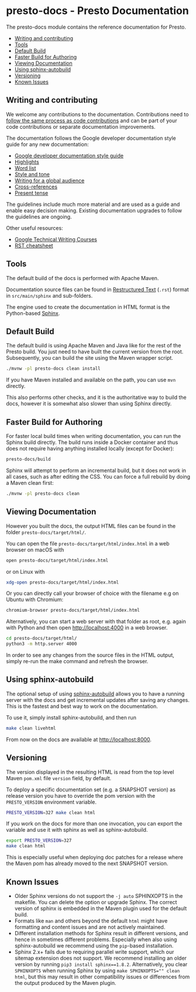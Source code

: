 # presto-docs - Presto Documentation

The presto-docs module contains the reference documentation for Presto.

- [Writing and contributing](#writing-and-contributing)
- [Tools](#tools)
- [Default Build](#default-build)
- [Faster Build for Authoring](#faster-build-for-authoring)
- [Viewing Documentation](#viewing-documentation)
- [Using sphinx-autobuild](#using-sphinx-autobuild)
- [Versioning](#versioning)
- [Known Issues](#known-issues)

## Writing and contributing

We welcome any contributions to the documentation. Contributions need to [follow
the same process as code contributions](https://prestosql.io/development/) and
can be part of your code contributions or separate documentation improvements.

The documentation follows the Google developer documentation style guide for any
new documentation:

- [Google developer documentation style guide](https://developers.google.com/style)
- [Highlights](https://developers.google.com/style/highlights)
- [Word list](https://developers.google.com/style/word-list)
- [Style and tone](https://developers.google.com/style/tone)
- [Writing for a global audience](https://developers.google.com/style/translation)
- [Cross-references](https://developers.google.com/style/cross-references)
- [Present tense](https://developers.google.com/style/tense)

The guidelines include much more material and are used as a guide and enable
easy decision making. Existing documentation upgrades to follow the guidelines
are ongoing.

Other useful resources:

- [Google Technical Writing Courses](https://developers.google.com/tech-writing)
- [RST cheatsheet](https://github.com/ralsina/rst-cheatsheet/blob/master/rst-cheatsheet.rst)

## Tools

The default build of the docs is performed with Apache Maven.

Documentation source files can be found in [Restructured
Text](https://en.wikipedia.org/wiki/ReStructuredText) (`.rst`) format in
`src/main/sphinx` and sub-folders.

The engine used to create the documentation in HTML format is the Python-based
[Sphinx](https://www.sphinx-doc.org).

## Default Build

The default build is using Apache Maven and Java like for the rest of the
Presto build. You just need to have built the current version from the root.
Subsequently, you can build the site using the Maven wrapper script.

```bash
./mvnw -pl presto-docs clean install
```

If you have Maven installed and available on the path, you can use `mvn`
directly.

This also performs other checks, and it is the authoritative way to build the
docs, however it is somewhat also slower than using Sphinx directly.

## Faster Build for Authoring

For faster local build times when writing documentation, you can run the
Sphinx build directly. The build runs inside a Docker container and thus
does not require having anything installed locally (except for Docker):

```bash
presto-docs/build
```

Sphinx will attempt to perform an incremental build, but it does not work
in all cases, such as after editing the CSS. You can force a full rebuild
by doing a Maven clean first:

```bash
./mvnw -pl presto-docs clean
```

## Viewing Documentation

However you built the docs, the output HTML files can be found in the folder
`presto-docs/target/html/`.

You can open the file `presto-docs/target/html/index.html` in a web browser on
macOS with

```bash
open presto-docs/target/html/index.html
```

or on Linux with

```bash
xdg-open presto-docs/target/html/index.html
```

Or you can directly call your browser of choice with the filename e.g on Ubuntu
with Chromium:

```bash
chromium-browser presto-docs/target/html/index.html
```

Alternatively, you can start a web server with that folder as root, e.g. again
with Python and then open [http://localhost:4000](http://localhost:4000) in a
web browser.

```bash
cd presto-docs/target/html/
python3 -m http.server 4000
```

In order to see any changes from the source files in the HTML output, simply
re-run the make command and refresh the browser.

## Using sphinx-autobuild

The optional setup of using
[sphinx-autobuild](https://pypi.org/project/sphinx-autobuild/) allows you to
have a running server with the docs and get incremental updates after saving any
changes. This is the fastest and best way to work on the documentation.

To use it, simply install sphinx-autobuild, and then run

```bash
make clean livehtml
```

From now on the docs are available at
[http://localhost:8000](http://localhost:8000).

## Versioning

The version displayed in the resulting HTML is read from the top level Maven
`pom.xml` file `version` field, by default.

To deploy a specific documentation set (e.g. a SNAPSHOT version) as release
version you have to override the pom version with the `PRESTO_VERSION`
environment variable.

```bash
PRESTO_VERSION=327 make clean html
```

If you work on the docs for more than one invocation, you can export the
variable and use it with sphinx as well as sphinx-autobuild.

```bash
export PRESTO_VERSION=327
make clean html
```

This is especially useful when deploying doc patches for a release where the
Maven pom has already moved to the next SNAPSHOT version.

## Known Issues

- Older Sphinx versions do not support the `-j auto` SPHINXOPTS in the makefile.
  You can delete the option or upgrade Sphinx. The correct version of sphinx is
  embedded in the Maven plugin used for the default build.
- Formats like `man` and others beyond the default `html` might have formatting
  and content issues and are not actively maintained.
- Different installation methods for Sphinx result in different versions, and
  hence in sometimes different problems. Especially when also using
  sphinx-autobuild we recommend using the `pip`-based installation.
- Sphinx 2.x+ fails due to requiring parallel write support, which our sitemap extension
  does not support. We recommend installing an older version by running
  `pip3 install sphinx==1.8.2`. Alternatively, you clear `SPHINXOPTS` when running
  Sphinx by using `make SPHINXOPTS="" clean html`, but this may result in other
  compatibility issues or differences from the output produced by the Maven plugin.
